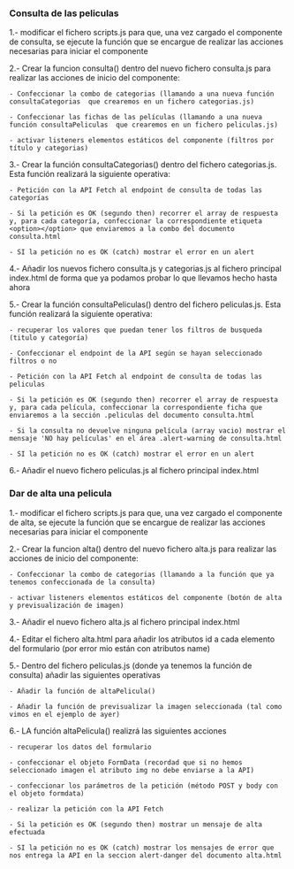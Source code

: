 ### Consulta de las peliculas


1.- modificar el fichero scripts.js para que, una vez cargado el componente de consulta, se ejecute la función que se encargue de realizar las acciones necesarias para iniciar el componente

2.- Crear la funcion consulta() dentro del nuevo fichero consulta.js para realizar las acciones de inicio del componente:

    - Confeccionar la combo de categorias (llamando a una nueva función consultaCategorias  que crearemos en un fichero categorias.js)

    - Confeccionar las fichas de las películas (llamando a una nueva función consultaPeliculas  que crearemos en un fichero peliculas.js)

    - activar listeners elementos estáticos del componente (filtros por título y categorias)

3.- Crear la función consultaCategorias() dentro del fichero categorias.js. Esta función realizará la siguiente operativa:

    - Petición con la API Fetch al endpoint de consulta de todas las categorías 

    - Si la petición es OK (segundo then) recorrer el array de respuesta y, para cada categoría, confeccionar la correspondiente etiqueta <option></option> que enviaremos a la combo del documento consulta.html 

    - SI la petición no es OK (catch) mostrar el error en un alert

4.- Añadir los nuevos fichero consulta.js y categorias.js al fichero principal index.html de forma que ya podamos probar lo que llevamos hecho hasta ahora

5.- Crear la función consultaPeliculas() dentro del fichero peliculas.js. Esta función realizará la siguiente operativa:

    - recuperar los valores que puedan tener los filtros de busqueda (titulo y categoría)

    - Confeccionar el endpoint de la API según se hayan seleccionado filtros o no

    - Petición con la API Fetch al endpoint de consulta de todas las peliculas 

    - Si la petición es OK (segundo then) recorrer el array de respuesta y, para cada película, confeccionar la correspondiente ficha que enviaremos a la sección .peliculas del documento consulta.html

    - Si la consulta no devuelve ninguna película (array vacio) mostrar el mensaje 'NO hay películas' en el área .alert-warning de consulta.html

    - SI la petición no es OK (catch) mostrar el error en un alert

6.- Añadir el nuevo fichero peliculas.js al fichero principal index.html 

### Dar de alta una pelicula

1.- modificar el fichero scripts.js para que, una vez cargado el componente de alta, se ejecute la función que se encargue de realizar las acciones necesarias para iniciar el componente

2.- Crear la funcion alta() dentro del nuevo fichero alta.js para realizar las acciones de inicio del componente:

    - Confeccionar la combo de categorias (llamando a la función que ya tenemos confeccionada de la consulta)

    - activar listeners elementos estáticos del componente (botón de alta y previsualización de imagen)

3.- Añadir el nuevo fichero alta.js al fichero principal index.html 

4.- Editar el fichero alta.html para añadir los atributos id a cada elemento del formulario (por error mio están con atributos name)

5.- Dentro del fichero peliculas.js (donde ya tenemos la función de consulta) añadir las siguientes operativas

    - Añadir la función de altaPelicula()

    - Añadir la función de previsualizar la imagen seleccionada (tal como vimos en el ejemplo de ayer)

6.- LA función altaPelicula() realizrá las siguientes acciones

    - recuperar los datos del formulario 

    - confeccionar el objeto FormData (recordad que si no hemos seleccionado imagen el atributo img no debe enviarse a la API)

    - confeccionar los parámetros de la petición (método POST y body con el objeto formdata)

    - realizar la petición con la API Fetch 

    - Si la petición es OK (segundo then) mostrar un mensaje de alta efectuada 

    - SI la petición no es OK (catch) mostrar los mensajes de error que nos entrega la API en la seccion alert-danger del documento alta.html
